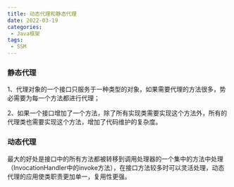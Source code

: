 ```yaml
---
title: 动态代理和静态代理
date: 2022-03-19
categories:
 - Java框架
tags:
 - SSM
---
```


### 静态代理

1、代理对象的一个接口只服务于一种类型的对象，如果需要代理的方法很多，势必需要为每一个方法都进行代理；

2、如果一个接口增加了一个方法，除了所有实现类需要实现这个方法外，所有的代理类也需要实现这个方法，增加了代码维护的复杂度。


### 动态代理

最大的好处是接口中的所有方法都被转移到调用处理器的一个集中的方法中处理（InvocationHandler中的invoke方法），在接口方法较多时可以灵活处理，动态代理的应用使类职责更加单一，复用性更强。

